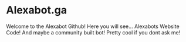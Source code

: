 # Alexabot.ga

Welcome to the Alexabot Github! Here you will see... 
Alexabots Website Code! 
And maybe a community built bot! 
Pretty cool if you dont ask me!

